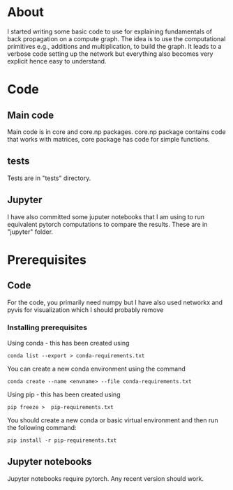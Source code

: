 # About 

I started writing some basic code to use for explaining fundamentals of back propagation
on a compute graph. The idea is to use the computational primitives e.g., additions and 
multiplication, to build the graph. It leads to a verbose code setting up the network but 
everything also becomes very explicit hence easy to understand. 

# Code 
## Main code 
Main code is in core and core.np packages. core.np package contains code that works with 
matrices, core package has code for simple functions. 

## tests
Tests are in "tests" directory. 

## Jupyter 
I have also committed some juputer notebooks that I am using to run equivalent pytorch 
computations to compare the results. These are in "jupyter" folder. 

# Prerequisites 

## Code 
For the code, you primarily need numpy but I have also used networkx and pyvis for 
visualization which I should probably remove

### Installing prerequisites 
Using conda - this has been created using 

    conda list --export > conda-requirements.txt 
    
You can create a new conda environment using the command 

    conda create --name <envname> --file conda-requirements.txt
    
Using pip - this has been created using 
   
    pip freeze >  pip-requirements.txt 
    
You should create a new conda or basic virtual environment and then run the 
following command:

    pip install -r pip-requirements.txt 
    
## Jupyter notebooks 

Jupyter notebooks require pytorch. Any recent version should work. 


